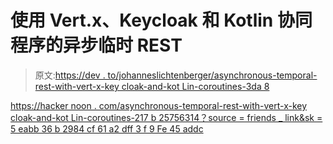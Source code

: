 # 使用 Vert.x、Keycloak 和 Kotlin 协同程序的异步临时 REST

> 原文:[https://dev . to/johanneslichtenberger/asynchronous-temporal-rest-with-vert-x-key cloak-and-kot Lin-coroutines-3da 8](https://dev.to/johanneslichtenberger/asynchronous-temporal-rest-with-vert-x-keycloak-and-kotlin-coroutines-3da8)

[https://hacker noon . com/asynchronous-temporal-rest-with-vert-x-key cloak-and-kot Lin-coroutines-217 b 25756314？source = friends _ link&sk = 5 eabb 36 b 2984 cf 61 a2 dff 3 f 9 Fe 45 addc](https://hackernoon.com/asynchronous-temporal-rest-with-vert-x-keycloak-and-kotlin-coroutines-217b25756314?source=friends_link&sk=5eabb36b2984cf61a2dff3f9fe45addc)